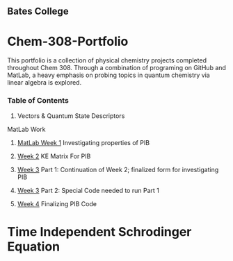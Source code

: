 ## Bates College


# Chem-308-Portfolio
This portfolio is a collection of physical chemistry projects completed throughout Chem 308. Through a combination of programing on GitHub and MatLab, a heavy emphasis on probing topics in quantum chemistry via linear algebra is explored. 

### Table of Contents

1. Vectors & Quantum State Descriptors 

MatLab Work

1. [MatLab Week 1](MLW1.md) Investigating properties of PIB

1. [Week 2](MatLab-Week-2.md) KE Matrix For PIB  

1. [Week 3](MatLab-Week-3-Pt-1.md) Part 1: Continuation of Week 2; finalized form for investigating PIB
1. [Week 3](MatLab-Week-3-Pt-II.md) Part 2: Special Code needed to run Part 1
  
1. [Week 4](MatLab-Week-4.md) Finalizing PIB Code

# Time Independent Schrodinger Equation
